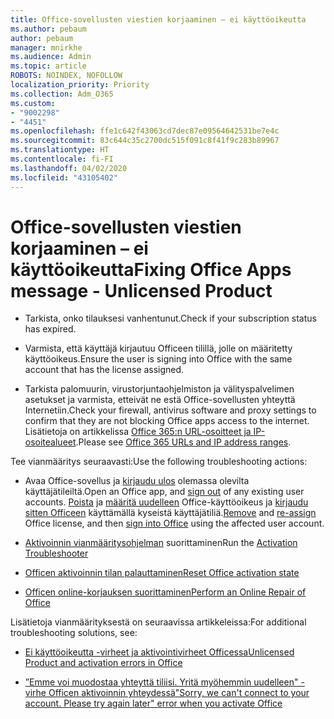 ```yaml
---
title: Office-sovellusten viestien korjaaminen – ei käyttöoikeutta
ms.author: pebaum
author: pebaum
manager: mnirkhe
ms.audience: Admin
ms.topic: article
ROBOTS: NOINDEX, NOFOLLOW
localization_priority: Priority
ms.collection: Adm_O365
ms.custom:
- "9002298"
- "4451"
ms.openlocfilehash: ffe1c642f43063cd7dec87e09564642531be7e4c
ms.sourcegitcommit: 83c644c35c2700dc515f091c8f41f9c283b89967
ms.translationtype: HT
ms.contentlocale: fi-FI
ms.lasthandoff: 04/02/2020
ms.locfileid: "43105402"
---
```

# <a name="fixing-office-apps-message---unlicensed-product"></a><span data-ttu-id="9b0a4-102">Office-sovellusten viestien korjaaminen – ei käyttöoikeutta</span><span class="sxs-lookup"><span data-stu-id="9b0a4-102">Fixing Office Apps message - Unlicensed Product</span></span>

- <span data-ttu-id="9b0a4-103">Tarkista, onko tilauksesi vanhentunut.</span><span class="sxs-lookup"><span data-stu-id="9b0a4-103">Check if your subscription status has expired.</span></span>

- <span data-ttu-id="9b0a4-104">Varmista, että käyttäjä kirjautuu Officeen tilillä, jolle on määritetty käyttöoikeus.</span><span class="sxs-lookup"><span data-stu-id="9b0a4-104">Ensure the user is signing into Office with the same account that has the license assigned.</span></span>

- <span data-ttu-id="9b0a4-105">Tarkista palomuurin, virustorjuntaohjelmiston ja välityspalvelimen asetukset ja varmista, etteivät ne estä Office-sovellusten yhteyttä Internetiin.</span><span class="sxs-lookup"><span data-stu-id="9b0a4-105">Check your firewall, antivirus software and proxy settings to confirm that they are not blocking Office apps access to the internet.</span></span> <span data-ttu-id="9b0a4-106">Lisätietoja on artikkelissa [Office 365:n URL-osoitteet ja IP-osoitealueet](https://docs.microsoft.com/office365/enterprise/urls-and-ip-address-ranges).</span><span class="sxs-lookup"><span data-stu-id="9b0a4-106">Please see [Office 365 URLs and IP address ranges](https://docs.microsoft.com/office365/enterprise/urls-and-ip-address-ranges).</span></span>

<span data-ttu-id="9b0a4-107">Tee vianmääritys seuraavasti:</span><span class="sxs-lookup"><span data-stu-id="9b0a4-107">Use the following troubleshooting actions:</span></span> 

- <span data-ttu-id="9b0a4-108">Avaa Office-sovellus ja [kirjaudu ulos](https://support.office.com/article/5a20dc11-47e9-4b6f-945d-478cb6d92071) olemassa olevilta käyttäjätileiltä.</span><span class="sxs-lookup"><span data-stu-id="9b0a4-108">Open an Office app, and [sign out](https://support.office.com/article/5a20dc11-47e9-4b6f-945d-478cb6d92071) of any existing user accounts.</span></span> <span data-ttu-id="9b0a4-109">[Poista](https://docs.microsoft.com/office365/admin/manage/remove-licenses-from-users?view=o365-worldwide) ja [määritä uudelleen](https://docs.microsoft.com/office365/admin/manage/assign-licenses-to-users?view=o365-worldwide) Office-käyttöoikeus ja [kirjaudu sitten Officeen](https://support.office.com/article/628ea040-f265-49de-b986-be09c3ebf8a9) käyttämällä kyseistä käyttäjätiliä.</span><span class="sxs-lookup"><span data-stu-id="9b0a4-109">[Remove](https://docs.microsoft.com/office365/admin/manage/remove-licenses-from-users?view=o365-worldwide) and [re-assign](https://docs.microsoft.com/office365/admin/manage/assign-licenses-to-users?view=o365-worldwide) Office license, and then [sign into Office](https://support.office.com/article/628ea040-f265-49de-b986-be09c3ebf8a9) using the affected user account.</span></span>

- <span data-ttu-id="9b0a4-110">[Aktivoinnin vianmääritysohjelman](https://aka.ms/SARA-OfficeActivation-Alchemy) suorittaminen</span><span class="sxs-lookup"><span data-stu-id="9b0a4-110">Run the [Activation Troubleshooter](https://aka.ms/SARA-OfficeActivation-Alchemy)</span></span>

- [<span data-ttu-id="9b0a4-111">Officen aktivoinnin tilan palauttaminen</span><span class="sxs-lookup"><span data-stu-id="9b0a4-111">Reset Office activation state</span></span>](https://docs.microsoft.com/office365/troubleshoot/activation/reset-office-365-proplus-activation-state) 

- [<span data-ttu-id="9b0a4-112">Officen online-korjauksen suorittaminen</span><span class="sxs-lookup"><span data-stu-id="9b0a4-112">Perform an Online Repair of Office</span></span>](https://support.office.com/Article/7821d4b6-7c1d-4205-aa0e-a6b40c5bb88b?wt.mc_id=Alchemy_ClientDIA)

<span data-ttu-id="9b0a4-113">Lisätietoja vianmäärityksestä on seuraavissa artikkeleissa:</span><span class="sxs-lookup"><span data-stu-id="9b0a4-113">For additional troubleshooting solutions, see:</span></span> 

- [<span data-ttu-id="9b0a4-114">Ei käyttöoikeutta -virheet ja aktivointivirheet Officessa</span><span class="sxs-lookup"><span data-stu-id="9b0a4-114">Unlicensed Product and activation errors in Office</span></span>](https://support.office.com/Article/0d23d3c0-c19c-4b2f-9845-5344fedc4380?wt.mc_id=Alchemy_ClientDIA)

- [<span data-ttu-id="9b0a4-115">”Emme voi muodostaa yhteyttä tiliisi. Yritä myöhemmin uudelleen" -virhe Officen aktivoinnin yhteydessä</span><span class="sxs-lookup"><span data-stu-id="9b0a4-115">"Sorry, we can't connect to your account. Please try again later" error when you activate Office</span></span>](https://docs.microsoft.com/office/troubleshoot/activation-installation/issue-when-activate-office-from-office-365)
